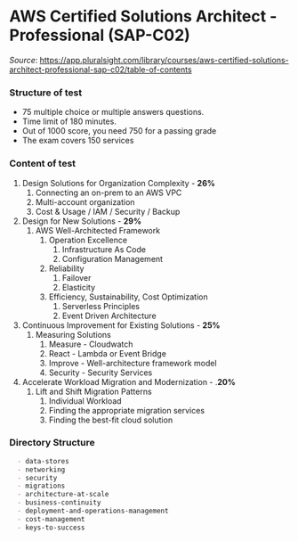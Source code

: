 # AWS Certified Solutions Architect - Professional (SAP-C02)

*Source*: https://app.pluralsight.com/library/courses/aws-certified-solutions-architect-professional-sap-c02/table-of-contents

### Structure of test

- 75 multiple choice or multiple answers questions.
- Time limit of 180 minutes.
- Out of 1000 score, you need 750 for a passing grade
- The exam covers 150 services

### Content of test

1. Design Solutions for Organization Complexity - **26%**
    1. Connecting an on-prem to an AWS VPC
    2. Multi-account organization
    3. Cost & Usage / IAM / Security / Backup
2. Design for New Solutions - **29%**
    1. AWS Well-Architected Framework
        1. Operation Excellence
            1. Infrastructure As Code
            2. Configuration Management
        2. Reliability
            1. Failover
            2. Elasticity
        3. Efficiency, Sustainability, Cost Optimization
            1. Serverless Principles
            2. Event Driven Architecture
3. Continuous Improvement for Existing Solutions - **25%**
    1. Measuring Solutions
        1. Measure - Cloudwatch
        2. React - Lambda or Event Bridge
        3. Improve - Well-architecture framework model
        4. Security - Security Services
4. Accelerate Workload Migration and Modernization - .**20%**
    1. Lift and Shift Migration Patterns
        1. Individual Workload
        2. Finding the appropriate migration services
        3. Finding the best-fit cloud solution

### Directory Structure

```md
  - data-stores
  - networking
  - security
  - migrations
  - architecture-at-scale
  - business-continuity
  - deployment-and-operations-management
  - cost-management
  - keys-to-success
```
